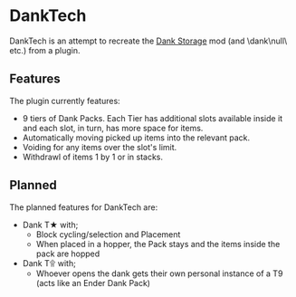 # DankTech

DankTech is an attempt to recreate the [Dank Storage](https://www.curseforge.com/minecraft/mc-mods/dank-storage) mod (and \dank\null\ etc.) from a plugin.

## Features
The plugin currently features:
* 9 tiers of Dank Packs. Each Tier has additional slots available inside it and each slot, in turn, has more space for items.
* Automatically moving picked up items into the relevant pack.
* Voiding for any items over the slot's limit.
* Withdrawl of items 1 by 1 or in stacks.

## Planned
The planned features for DankTech are:
* Dank T★ with;
  *  Block cycling/selection and Placement
  * When placed in a hopper, the Pack stays and the items inside the pack are hopped
* Dank T۩ with;
  * Whoever opens the dank gets their own personal instance of a T9 (acts like an Ender Dank Pack)
